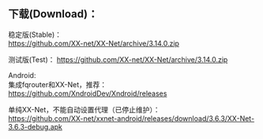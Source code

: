 
## 下载(Download)：
稳定版(Stable)：  
https://github.com/XX-net/XX-Net/archive/3.14.0.zip


测试版(Test)：
https://github.com/XX-net/XX-Net/archive/3.14.0.zip


Android:  
集成fqrouter和XX-Net，推荐：  
https://github.com/XndroidDev/Xndroid/releases

单纯XX-Net，不能自动设置代理（已停止维护）：    
https://github.com/XX-net/xxnet-android/releases/download/3.6.3/XX-Net-3.6.3-debug.apk
